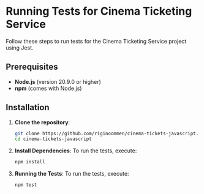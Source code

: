# Running Tests for Cinema Ticketing Service

Follow these steps to run tests for the Cinema Ticketing Service project using Jest.

## Prerequisites

- **Node.js** (version 20.9.0 or higher)
- **npm** (comes with Node.js)

## Installation

1. **Clone the repository**:

    ```bash
    git clone https://github.com/riginoommen/cinema-tickets-javascript.git
    cd cinema-tickets-javascript
    ```
2. **Install Dependencies**:
To run the tests, execute:

    ```bash
    npm install
    ```

3. **Running the Tests**:
To run the tests, execute:

    ```bash
    npm test
    ```
